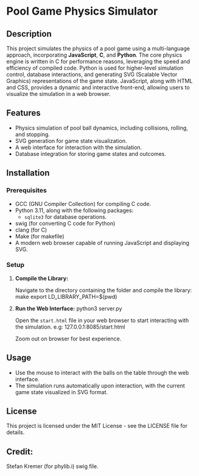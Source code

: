 # Pool Game Physics Simulator

## Description

This project simulates the physics of a pool game using a multi-language approach, incorporating **JavaScript**, **C**, and **Python**. The core physics engine is written in C for performance reasons, leveraging the speed and efficiency of compiled code. Python is used for higher-level simulation control, database interactions, and generating SVG (Scalable Vector Graphics) representations of the game state. JavaScript, along with HTML and CSS, provides a dynamic and interactive front-end, allowing users to visualize the simulation in a web browser.

## Features

- Physics simulation of pool ball dynamics, including collisions, rolling, and stopping.
- SVG generation for game state visualization.
- A web interface for interaction with the simulation.
- Database integration for storing game states and outcomes.

## Installation

### Prerequisites

- GCC (GNU Compiler Collection) for compiling C code.
- Python 3.11, along with the following packages:
  - `sqlite3` for database operations.
- swig (for converting C code for Python)
- clang (for C)
- Make (for makefile)
- A modern web browser capable of running JavaScript and displaying SVG.

### Setup

1. **Compile the Library:**

    Navigate to the directory containing the folder and compile the library:
    make
    export LD_LIBRARY_PATH=$(pwd)


3. **Run the Web Interface:**
    python3 server.py

    Open the `start.html` file in your web browser to start interacting with the simulation.
    e.g: 127.0.0.1:8085/start.html

    Zoom out on browser for best experience.

## Usage

- Use the mouse to interact with the balls on the table through the web interface.
- The simulation runs automatically upon interaction, with the current game state visualized in SVG format.


## License

This project is licensed under the MIT License - see the LICENSE file for details.

## Credit:
Stefan Kremer (for phylib.i) swig file.
